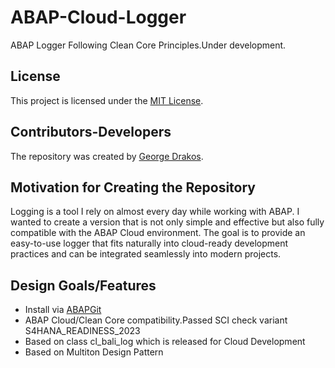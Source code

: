 # ABAP-Cloud-Logger
ABAP Logger Following Clean Core Principles.Under development.

## License
This project is licensed under the [MIT License](https://github.com/greltel/ABAP-Cloud-Logger/blob/main/LICENSE).

## Contributors-Developers
The repository was created by [George Drakos](https://www.linkedin.com/in/george-drakos/).

## Motivation for Creating the Repository

Logging is a tool I rely on almost every day while working with ABAP. I wanted to create a version that is not only simple and effective but also fully compatible with the ABAP Cloud environment. 
The goal is to provide an easy-to-use logger that fits naturally into cloud-ready development practices and can be integrated seamlessly into modern projects.

## Design Goals/Features

* Install via [ABAPGit](http://abapgit.org)
* ABAP Cloud/Clean Core compatibility.Passed SCI check variant S4HANA_READINESS_2023
* Based on class cl_bali_log which is released for Cloud Development
* Based on Multiton Design Pattern
